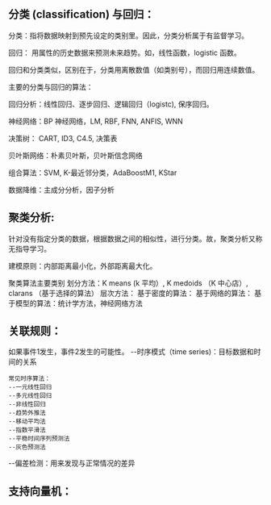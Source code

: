 ## 分类 (classification) 与回归：

分类：指将数据映射到预先设定的类别里。因此，分类分析属于有监督学习。

回归： 用属性的历史数据来预测未来趋势。如，线性函数，logistic 函数。

回归和分类类似，区别在于，分类用离散数值（如类别号），而回归用连续数值。


<black>主要的分类与回归的算法：</black>

回归分析：线性回归、逐步回归、逻辑回归（logistc), 保序回归。

神经网络：BP 神经网络，LM, RBF, FNN, ANFIS, WNN

决策树： CART, ID3, C4.5, 决策表

贝叶斯网络：朴素贝叶斯，贝叶斯信念网络

组合算法：SVM, K-最近邻分类，AdaBoostM1, KStar

数据降维：主成分分析，因子分析



## 聚类分析: 

针对没有指定分类的数据，根据数据之间的相似性，进行分类。故，聚类分析又称无指导学习。

建模原则：内部距离最小化，外部距离最大化。

<black>聚类算法主要类别</black>
划分方法：K means (k 平均）, K medoids （K 中心店）, clarans （基于选择的算法）
层次方法：
基于密度的算法：
基于网络的算法：
基于模型的算法：统计学方法，神经网络方法


## 关联规则：
如果事件1发生，事件2发生的可能性。
--时序模式（time series)：目标数据和时间的关系

	常见时序算法：
	--一元线性回归
	--多元线性回归
	--非线性回归
	--趋势外推法
	--移动平均法
	--指数平滑法
	--平稳时间序列预测法
	--灰色预测法

--偏差检测：用来发现与正常情况的差异


## 支持向量机：



<br> 
 </br>

